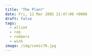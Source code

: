 ```yaml
---
title: 'The Plan?'
date: Fri, 11 Mar 2005 21:47:00 +0000
draft: false
tags:
  - elliot
  - rob
  - robbers
  - wink
image: /img/comic70.jpg
---
```


